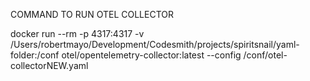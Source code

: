 COMMAND TO RUN OTEL COLLECTOR

docker run --rm -p 4317:4317 -v /Users/robertmayo/Development/Codesmith/projects/spiritsnail/yaml-folder:/conf otel/opentelemetry-collector:latest --config /conf/otel-collectorNEW.yaml

